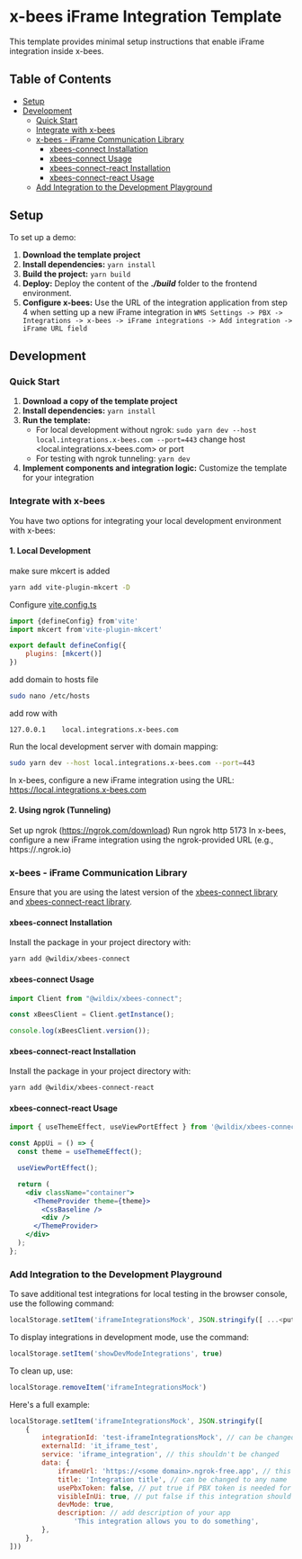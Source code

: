 # x-bees iFrame Integration Template

This template provides minimal setup instructions that enable iFrame integration inside x-bees.

## Table of Contents

- [Setup](#setup)
- [Development](#development)
  - [Quick Start](#quick-start)
  - [Integrate with x-bees](#integrate-with-x-bees)
  - [x-bees - iFrame Communication Library](#x-bees---iframe-communication-library)
    - [xbees-connect Installation](#xbees-connect-installation)
    - [xbees-connect Usage](#xbees-connect-usage)
    - [xbees-connect-react Installation](#xbees-connect-react-installation)
    - [xbees-connect-react Usage](#xbees-connect-react-usage)
  - [Add Integration to the Development Playground](#add-integration-to-the-development-playground)

## Setup

To set up a demo:

1. **Download the template project**
2. **Install dependencies:** `yarn install`
3. **Build the project:** `yarn build`
4. **Deploy:** Deploy the content of the _**./build**_ folder to the frontend environment.
5. **Configure x-bees:** Use the URL of the integration application from step 4 when setting up a new iFrame integration in `WMS Settings -> PBX -> Integrations -> x-bees -> iFrame integrations -> Add integration -> iFrame URL field`

## Development

### Quick Start

1. **Download a copy of the template project**
2. **Install dependencies:** `yarn install`
3. **Run the template:**
   - For local development without ngrok: `sudo yarn dev --host local.integrations.x-bees.com --port=443` change host <local.integrations.x-bees.com> or port
   - For testing with ngrok tunneling: `yarn dev`
4. **Implement components and integration logic:** Customize the template for your integration


### Integrate with x-bees

You have two options for integrating your local development environment with x-bees:

#### 1. Local Development

make sure mkcert is added
```bash
yarn add vite-plugin-mkcert -D
```
Configure [vite.config.ts](vite.config.ts)
```js
import {defineConfig} from'vite'
import mkcert from'vite-plugin-mkcert'

export default defineConfig({
    plugins: [mkcert()]
})
```
add domain to hosts file
```bash
sudo nano /etc/hosts
```
add row with
```
127.0.0.1    local.integrations.x-bees.com
```  
Run the local development server with domain mapping:
```bash
sudo yarn dev --host local.integrations.x-bees.com --port=443
```
In x-bees, configure a new iFrame integration using the URL: https://local.integrations.x-bees.com

#### 2. Using ngrok (Tunneling)

Set up ngrok (https://ngrok.com/download)
Run ngrok http 5173
In x-bees, configure a new iFrame integration using the ngrok-provided URL (e.g., https://<random-string>.ngrok.io)
### x-bees - iFrame Communication Library

Ensure that you are using the latest version of the [xbees-connect library](https://www.npmjs.com/package/@wildix/xbees-connect) and [xbees-connect-react library](https://www.npmjs.com/package/@wildix/xbees-connect-react). 

#### xbees-connect Installation

Install the package in your project directory with:

```bash
yarn add @wildix/xbees-connect
```

#### xbees-connect Usage

```js
import Client from "@wildix/xbees-connect";

const xBeesClient = Client.getInstance();

console.log(xBeesClient.version());
```

#### xbees-connect-react Installation

Install the package in your project directory with:

```bash
yarn add @wildix/xbees-connect-react
```

#### xbees-connect-react Usage

```jsx
import { useThemeEffect, useViewPortEffect } from '@wildix/xbees-connect-react';

const AppUi = () => {
  const theme = useThemeEffect();

  useViewPortEffect();

  return (
    <div className="container">
      <ThemeProvider theme={theme}>
        <CssBaseline />
        <div />
      </ThemeProvider>
    </div>
  );
};
```

### Add Integration to the Development Playground

To save additional test integrations for local testing in the browser console, use the following command:

```js
localStorage.setItem('iframeIntegrationsMock', JSON.stringify([ ...<put iFrameIntegration objects here> ]))
```

To display integrations in development mode, use the command:

```js
localStorage.setItem('showDevModeIntegrations', true)
```

To clean up, use:

```js
localStorage.removeItem('iframeIntegrationsMock')
``` 

Here's a full example:

```js
localStorage.setItem('iframeIntegrationsMock', JSON.stringify([
    {
        integrationId: 'test-iframeIntegrationsMock', // can be changed to any unique value
        externalId: 'it_iframe_test',
        service: 'iframe_integration', // this shouldn't be changed
        data: {
            iframeUrl: 'https://<some domain>.ngrok-free.app', // this should be changed to your iframe URL
            title: 'Integration title', // can be changed to any name
            usePbxToken: false, // put true if PBX token is needed for your app
            visibleInUi: true, // put false if this integration should not be displayed in x-bees UI
            devMode: true,
            description: // add description of your app
                'This integration allows you to do something',
        },
    },
]))
```
